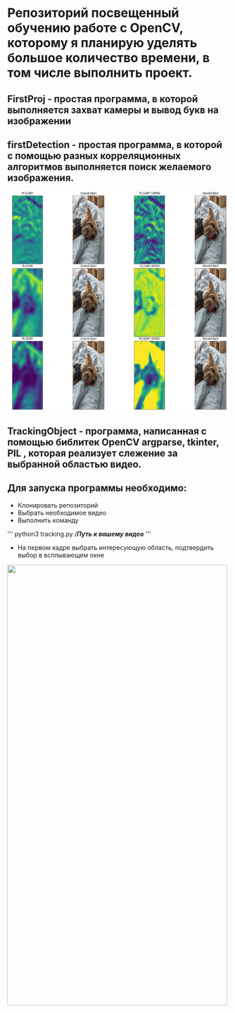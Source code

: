 # Репозиторий посвещенный обучению работе с OpenCV, которому я планирую уделять большое количество времени, в том числе выполнить проект.
## FirstProj - простая программа, в которой выполняется захват камеры и вывод букв на изображении
## firstDetection - простая программа, в которой с помощью разных корреляционных алгоритмов выполняется поиск желаемого изображения.
<img src="pictures/detection.png" width="2000" height="500"/>

## TrackingObject - программа, написанная с помощью библитек OpenCV argparse, tkinter, PIL , которая реализует слежение за выбранной областью видео.
## Для запуска программы необходимо:
* Клонировать репозиторий
* Выбрать необходимое видео
* Выполнить команду

''' python3 tracking.py /***Путь к вашему видео*** '''

* На первом кадре выбрать интересующую область, подтвердить выбор в всплывающем окне

<img src="pictures/track.gif" width="500" height="1000"/>